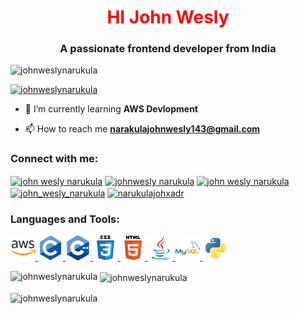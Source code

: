 <h1 align="center" style="color: red;">HI John Wesly</h1>

<h3 align="center">A passionate frontend developer from India</h3>

<p align="left"> <img src="https://komarev.com/ghpvc/?username=johnweslynarukula&label=Profile%20views&color=0e75b6&style=flat" alt="johnweslynarukula" /> </p>

<p align="left"> <a href="https://github.com/ryo-ma/github-profile-trophy"><img src="https://github-profile-trophy.vercel.app/?username=johnweslynarukula" alt="johnweslynarukula" /></a> </p>

- 🌱 I’m currently learning **AWS Devlopment**

- 📫 How to reach me **narakulajohnwesly143@gmail.com**

<h3 align="left">Connect with me:</h3>
<p align="left">
<a href="https://linkedin.com/in/john wesly narukula" target="blank"><img align="center" src="https://raw.githubusercontent.com/rahuldkjain/github-profile-readme-generator/master/src/images/icons/Social/linked-in-alt.svg" alt="john wesly narukula" height="30" width="40" /></a>
<a href="https://www.codechef.com/users/johnwesly narukula" target="blank"><img align="center" src="https://cdn.jsdelivr.net/npm/simple-icons@3.1.0/icons/codechef.svg" alt="johnwesly narukula" height="30" width="40" /></a>
<a href="https://www.hackerrank.com/john wesly narukula" target="blank"><img align="center" src="https://raw.githubusercontent.com/rahuldkjain/github-profile-readme-generator/master/src/images/icons/Social/hackerrank.svg" alt="john wesly narukula" height="30" width="40" /></a>
<a href="https://www.leetcode.com/john_wesly_narukula" target="blank"><img align="center" src="https://raw.githubusercontent.com/rahuldkjain/github-profile-readme-generator/master/src/images/icons/Social/leet-code.svg" alt="john_wesly_narukula" height="30" width="40" /></a>
<a href="https://auth.geeksforgeeks.org/user/narukulajohxadr" target="blank"><img align="center" src="https://raw.githubusercontent.com/rahuldkjain/github-profile-readme-generator/master/src/images/icons/Social/geeks-for-geeks.svg" alt="narukulajohxadr" height="30" width="40" /></a>
</p>

<h3 align="left">Languages and Tools:</h3>
<p align="left"> <a href="https://aws.amazon.com" target="_blank" rel="noreferrer"> <img src="https://raw.githubusercontent.com/devicons/devicon/master/icons/amazonwebservices/amazonwebservices-original-wordmark.svg" alt="aws" width="40" height="40"/> </a> <a href="https://www.cprogramming.com/" target="_blank" rel="noreferrer"> <img src="https://raw.githubusercontent.com/devicons/devicon/master/icons/c/c-original.svg" alt="c" width="40" height="40"/> </a> <a href="https://www.w3schools.com/cpp/" target="_blank" rel="noreferrer"> <img src="https://raw.githubusercontent.com/devicons/devicon/master/icons/cplusplus/cplusplus-original.svg" alt="cplusplus" width="40" height="40"/> </a> <a href="https://www.w3schools.com/css/" target="_blank" rel="noreferrer"> <img src="https://raw.githubusercontent.com/devicons/devicon/master/icons/css3/css3-original-wordmark.svg" alt="css3" width="40" height="40"/> </a> <a href="https://www.w3.org/html/" target="_blank" rel="noreferrer"> <img src="https://raw.githubusercontent.com/devicons/devicon/master/icons/html5/html5-original-wordmark.svg" alt="html5" width="40" height="40"/> </a> <a href="https://www.java.com" target="_blank" rel="noreferrer"> <img src="https://raw.githubusercontent.com/devicons/devicon/master/icons/java/java-original.svg" alt="java" width="40" height="40"/> </a> <a href="https://www.mysql.com/" target="_blank" rel="noreferrer"> <img src="https://raw.githubusercontent.com/devicons/devicon/master/icons/mysql/mysql-original-wordmark.svg" alt="mysql" width="40" height="40"/> </a> <a href="https://www.python.org" target="_blank" rel="noreferrer"> <img src="https://raw.githubusercontent.com/devicons/devicon/master/icons/python/python-original.svg" alt="python" width="40" height="40"/> </a> </p>

<p><img align="left" src="https://github-readme-stats.vercel.app/api/top-langs?username=johnweslynarukula&show_icons=true&locale=en&layout=compact" alt="johnweslynarukula" /></p>

<p>&nbsp;<img align="center" src="https://github-readme-stats.vercel.app/api?username=johnweslynarukula&show_icons=true&locale=en" alt="johnweslynarukula" /></p>

<p><img align="center" src="https://github-readme-streak-stats.herokuapp.com/?user=johnweslynarukula&" alt="johnweslynarukula" /></p>

